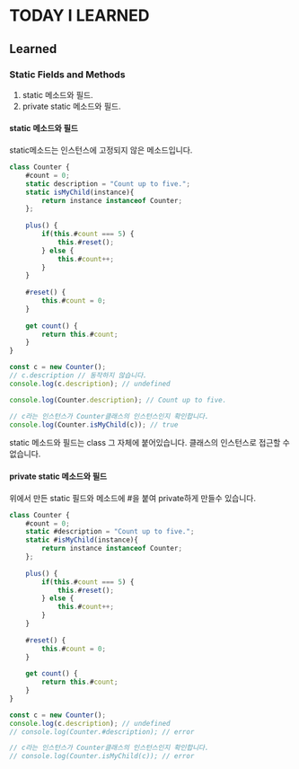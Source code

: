 # TODAY I LEARNED

## Learned

### Static Fields and Methods

1. static 메소드와 필드.
2. private static 메소드와 필드.

#### static 메소드와 필드

static메소드는 인스턴스에 고정되지 않은 메소드입니다.

```javascript
class Counter {
    #count = 0;
    static description = "Count up to five.";
    static isMyChild(instance){
        return instance instanceof Counter;
    };
    
    plus() {
        if(this.#count === 5) {
            this.#reset();
        } else {
            this.#count++;
        }
    }
    
    #reset() {
        this.#count = 0;
    }
    
    get count() {
        return this.#count;
    }
}

const c = new Counter();
// c.description // 동작하지 않습니다.
console.log(c.description); // undefined

console.log(Counter.description); // Count up to five.

// c라는 인스턴스가 Counter클래스의 인스턴스인지 확인합니다.
console.log(Counter.isMyChild(c)); // true
```

static 메소드와 필드는 class 그 자체에 붙어있습니다. 클래스의 인스턴스로 접근할 수 없습니다.

#### private static 메소드와 필드

위에서 만든 static 필드와 메소드에 #을 붙여 private하게 만들수 있습니다.

```javascript
class Counter {
    #count = 0;
    static #description = "Count up to five.";
    static #isMyChild(instance){
        return instance instanceof Counter;
    };
    
    plus() {
        if(this.#count === 5) {
            this.#reset();
        } else {
            this.#count++;
        }
    }
    
    #reset() {
        this.#count = 0;
    }
    
    get count() {
        return this.#count;
    }
}

const c = new Counter();
console.log(c.description); // undefined
// console.log(Counter.#description); // error

// c라는 인스턴스가 Counter클래스의 인스턴스인지 확인합니다.
// console.log(Counter.isMyChild(c)); // error
```

